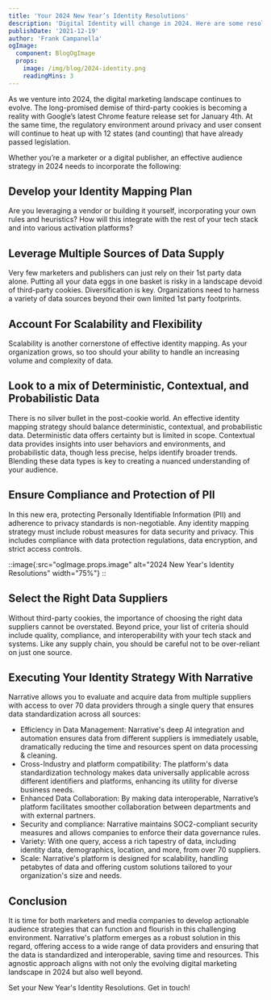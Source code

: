 ```yaml
---
title: 'Your 2024 New Year’s Identity Resolutions'
description: 'Digital Identity will change in 2024. Here are some resolutions to help you prepare.'
publishDate: '2021-12-19'
author: 'Frank Campanella'
ogImage:
  component: BlogOgImage
  props:
    image: /img/blog/2024-identity.png
    readingMins: 3
---
```


As we venture into 2024, the digital marketing landscape continues to evolve. The long-promised demise of third-party cookies is becoming a reality with Google’s latest Chrome feature release set for January 4th. At the same time, the regulatory environment around privacy and user consent will continue to heat up with 12 states (and counting) that have already passed legislation. 
<!--more--> 

Whether you’re a marketer or a digital publisher, an effective audience strategy in 2024 needs to incorporate the following:

## Develop your Identity Mapping Plan
Are you leveraging a vendor or building it yourself, incorporating your own rules and heuristics?  How will this integrate with the rest of your tech stack and into various activation platforms?

## Leverage Multiple Sources of Data Supply
Very few marketers and publishers can just rely on their 1st party data alone.  Putting all your data eggs in one basket is risky in a landscape devoid of third-party cookies. Diversification is key. Organizations need to harness a variety of data sources beyond their own limited 1st party footprints.

## Account For Scalability and Flexibility
Scalability is another cornerstone of effective identity mapping. As your organization grows, so too should your ability to handle an increasing volume and complexity of data.

## Look to a mix of Deterministic, Contextual, and Probabilistic Data
There is no silver bullet in the post-cookie world.  An effective identity mapping strategy should balance deterministic, contextual, and probabilistic data. Deterministic data offers certainty but is limited in scope. Contextual data provides insights into user behaviors and environments, and probabilistic data, though less precise, helps identify broader trends. Blending these data types is key to creating a nuanced understanding of your audience.

## Ensure Compliance and Protection of PII
In this new era, protecting Personally Identifiable Information (PII) and adherence to privacy standards is non-negotiable. Any identity mapping strategy must include robust measures for data security and privacy. This includes compliance with data protection regulations, data encryption, and strict access controls.

::image{:src="ogImage.props.image" alt="2024 New Year's Identity Resolutions" width="75%"}
::

## Select the Right Data Suppliers
Without third-party cookies, the importance of choosing the right data suppliers cannot be overstated. Beyond price, your list of criteria should include quality, compliance, and interoperability with your tech stack and systems. Like any supply chain, you should be careful not to be over-reliant on just one source.

## Executing Your Identity Strategy With Narrative
Narrative allows you to evaluate and acquire data from multiple suppliers with access to over 70 data providers through a single query that ensures data standardization across all sources:

- Efficiency in Data Management: Narrative's deep AI integration and automation ensures data from different suppliers is immediately usable, dramatically reducing the time and resources spent on data processing & cleaning.
- Cross-Industry and platform compatibility: The platform's data standardization technology makes data universally applicable across different identifiers and platforms, enhancing its utility for diverse business needs.
- Enhanced Data Collaboration: By making data interoperable, Narrative’s platform facilitates smoother collaboration between departments and with external partners.
- Security and compliance: Narrative maintains SOC2-compliant security measures and allows companies to enforce their data governance rules.
- Variety: With one query, access a rich tapestry of data, including identity data, demographics, location, and more, from over 70 suppliers.
- Scale: Narrative's platform is designed for scalability, handling petabytes of data and offering custom solutions tailored to your organization's size and needs.

## Conclusion
It is time for both marketers and media companies to develop actionable audience strategies that can function and flourish in this challenging environment. Narrative's platform emerges as a robust solution in this regard, offering access to a wide range of data providers and ensuring that the data is standardized and interoperable, saving time and resources. This agnostic approach aligns with not only the evolving digital marketing landscape in 2024 but also well beyond.

Set your New Year's Identity Resolutions. Get in touch!